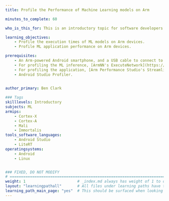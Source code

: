 ```yaml
---
title: Profile the Performance of Machine Learning models on Arm

minutes_to_complete: 60

who_is_this_for: This is an introductory topic for software developers who want to learn how to profile the performance of Machine Learning (ML) models running on Arm devices.

learning_objectives: 
    - Profile the execution times of ML models on Arm devices.
    - Profile ML application performance on Arm devices.

prerequisites:
    - An Arm-powered Android smartphone, and a USB cable to connect to it.
    - For profiling the ML inference, [ArmNN's ExecuteNetwork](https://github.com/ARM-software/armnn/releases).
    - For profiling the application, [Arm Performance Studio's Streamline](https://developer.arm.com/Tools%20and%20Software/Arm%20Performance%20Studio).
    - Android Studio Profiler.
  

author_primary: Ben Clark

### Tags
skilllevels: Introductory
subjects: ML
armips:
    - Cortex-X
    - Cortex-A
    - Mali
    - Immortalis
tools_software_languages:
    - Android Studio
    - LiteRT
operatingsystems:
    - Android
    - Linux


### FIXED, DO NOT MODIFY
# ================================================================================
weight: 1                       # _index.md always has weight of 1 to order correctly
layout: "learningpathall"       # All files under learning paths have this same wrapper
learning_path_main_page: "yes"  # This should be surfaced when looking for related content. Only set for _index.md of learning path content.
---
```

